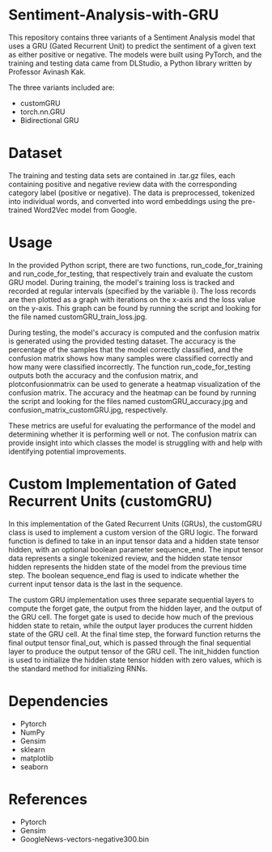 # Sentiment-Analysis-with-GRU
This repository contains three variants of a Sentiment Analysis model that uses a GRU (Gated Recurrent Unit) to predict the sentiment of a given text as either positive or negative. The models were built using PyTorch, and the training and testing data came from DLStudio, a Python library written by Professor Avinash Kak.

The three variants included are:
- customGRU
- torch.nn.GRU
- Bidirectional GRU

# Dataset
The training and testing data sets are contained in .tar.gz files, each containing positive and negative review data with the corresponding category label (positive or negative). The data is preprocessed, tokenized into individual words, and converted into word embeddings using the pre-trained Word2Vec model from Google.

# Usage
In the provided Python script, there are two functions, run_code_for_training and run_code_for_testing, that respectively train and evaluate the custom GRU model. During training, the model's training loss is tracked and recorded at regular intervals (specified by the variable i). The loss records are then plotted as a graph with iterations on the x-axis and the loss value on the y-axis. This graph can be found by running the script and looking for the file named customGRU_train_loss.jpg.

During testing, the model's accuracy is computed and the confusion matrix is generated using the provided testing dataset. The accuracy is the percentage of the samples that the model correctly classified, and the confusion matrix shows how many samples were classified correctly and how many were classified incorrectly. The function run_code_for_testing outputs both the accuracy and the confusion matrix, and plotconfusionmatrix can be used to generate a heatmap visualization of the confusion matrix. The accuracy and the heatmap can be found by running the script and looking for the files named customGRU_accuracy.jpg and confusion_matrix_customGRU.jpg, respectively.

These metrics are useful for evaluating the performance of the model and determining whether it is performing well or not. The confusion matrix can provide insight into which classes the model is struggling with and help with identifying potential improvements.

# Custom Implementation of Gated Recurrent Units (customGRU)
In this implementation of the Gated Recurrent Units (GRUs), the customGRU class is used to implement a custom version of the GRU logic. The forward function is defined to take in an input tensor data and a hidden state tensor hidden, with an optional boolean parameter sequence_end. The input tensor data represents a single tokenized review, and the hidden state tensor hidden represents the hidden state of the model from the previous time step. The boolean sequence_end flag is used to indicate whether the current input tensor data is the last in the sequence.

The custom GRU implementation uses three separate sequential layers to compute the forget gate, the output from the hidden layer, and the output of the GRU cell. The forget gate is used to decide how much of the previous hidden state to retain, while the output layer produces the current hidden state of the GRU cell. At the final time step, the forward function returns the final output tensor final_out, which is passed through the final sequential layer to produce the output tensor of the GRU cell. The init_hidden function is used to initialize the hidden state tensor hidden with zero values, which is the standard method for initializing RNNs.

# Dependencies
- Pytorch
- NumPy
- Gensim
- sklearn
- matplotlib
- seaborn

# References
- Pytorch
- Gensim
- GoogleNews-vectors-negative300.bin

